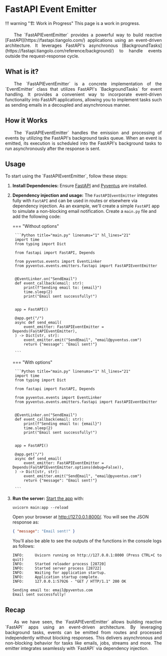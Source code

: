 # FastAPI Event Emitter

!!! warning "🏗️ Work in Progress"
    This page is a work in progress.

<p style='text-align: justify;' markdown>
	&emsp;&emsp;The `FastAPIEventEmitter` provides a powerful way to build reactive [FastAPI](https://fastapi.tiangolo.com/)
	applications using an event-driven architecture. It leverages FastAPI's asynchronous [BackgroundTasks](https://fastapi.tiangolo.com/reference/background/)
	to handle events outside the request-response cycle.
</p>

## What is it?

<p style='text-align: justify;' markdown>
	&emsp;&emsp;The `FastAPIEventEmitter` is a concrete implementation of the `EventEmitter` class that utilizes 
	FastAPI's `BackgroundTasks` for event handling. It provides a convenient way to incorporate event-driven 
	functionality into FastAPI applications, allowing you to implement tasks such as sending emails in a 
	decoupled and asynchronous manner.
</p>

## How it Works

<p style='text-align: justify;' markdown>
	&emsp;&emsp;The `FastAPIEventEmitter` handles the emission and processing of events by utilizing the FastAPI's 
	background tasks queue. When an event is emitted, its execution is scheduled into the FastAPI's background
	tasks to run asynchronously after the response is sent.
</p>

## Usage

<p style='text-align: justify;' markdown>
	To start using the `FastAPIEventEmitter`, follow these steps:
</p>

1. **Install Dependencies:**
    Ensure [FastAPI](https://fastapi.tiangolo.com/#installation) and [Pyventus](/pyventus/getting-started/#optional-dependencies) 
    are installed.

2. **Dependency injection and usage:**
    The `FastAPIEventEmitter` integrates fully with `FastAPI` and can be used in routes or elsewhere via dependency 
    injection. As an example, we'll create a simple `FastAPI` app to simulate a non-blocking email notification.
    Create a `main.py` file and add the following code:

   	=== "Without options"

   	   	```Python title="main.py" linenums="1" hl_lines="21"
   	   	import time
   	   	from typing import Dict
   	   	
   	   	from fastapi import FastAPI, Depends
   	   	
   	   	from pyventus.events import EventLinker
   	   	from pyventus.events.emitters.fastapi import FastAPIEventEmitter
   	   	
   	   	
   	   	@EventLinker.on("SendEmail")
   	   	def event_callback(email: str):
   	   		print(f"Sending email to: {email}")
   	   		time.sleep(2)
   	   		print("Email sent successfully!")
   	   	

   	   	app = FastAPI()
   	   	
   	   	@app.get("/")
   	   	async def send_email(
   	   	    event_emitter: FastAPIEventEmitter = Depends(FastAPIEventEmitter),
   	   	) -> Dict[str, str]:
   	   	    event_emitter.emit("SendEmail", "email@pyventus.com")
   	   	    return {"message": "Email sent!"}
   	   	
   	   	```

   	=== "With options"

   	   	```Python title="main.py" linenums="1" hl_lines="21"
   	   	import time
   	   	from typing import Dict
   	
   	   	from fastapi import FastAPI, Depends
   	   	
   	   	from pyventus.events import EventLinker
   	   	from pyventus.events.emitters.fastapi import FastAPIEventEmitter
   	   	
   	   	
   	   	@EventLinker.on("SendEmail")
   	   	def event_callback(email: str):
   	   	    print(f"Sending email to: {email}")
   	   	    time.sleep(2)
   	   	    print("Email sent successfully!")
   	   	

   	   	app = FastAPI()
   	   	
   	   	@app.get("/")
   	   	async def send_email(
   	   	    event_emitter: FastAPIEventEmitter = Depends(FastAPIEventEmitter.options(debug=False)),
   	   	) -> Dict[str, str]:
   	   	    event_emitter.emit("SendEmail", "email@pyventus.com")
   	   	    return {"message": "Email sent!"}
   	   	
   	   	```

3. **Run the server:**
	<a href="https://fastapi.tiangolo.com/#run-it" target="_blank">Start the app</a> with:

   	```console
   	uvicorn main:app --reload
   	```

   	Open your browser at <a href="http://127.0.0.1:8000/" target="_blank">http://127.0.0.1:8000/</a>. You will
   	see the JSON response as:

   	```JSON
   	{ "message": "Email sent!" }
   	```

   	You'll also be able to see the outputs of the functions in the console logs as follows:

   	```console
   	INFO:     Uvicorn running on http://127.0.0.1:8000 (Press CTRL+C to quit)
   	INFO:     Started reloader process [28720]
   	INFO:     Started server process [28722]
   	INFO:     Waiting for application startup.
   	INFO:     Application startup complete.
   	INFO:     127.0.0.1:57926 - "GET / HTTP/1.1" 200 OK

   	Sending email to: email@pyventus.com
   	Email sent successfully!
   	```

## Recap

<p style='text-align: justify;' markdown>
    &emsp;&emsp;As we have seen, the `FastAPIEventEmitter` allows building reactive `FastAPI` apps using an event-driven 
	architecture. By leveraging background tasks, events can be emitted from routes and processed independently without
	blocking responses. This delivers asynchronous and non-blocking behavior for tasks like emails, jobs, streams and
	more. The emitter integrates seamlessly with `FastAPI` via dependency injection.
</p>

<br>
